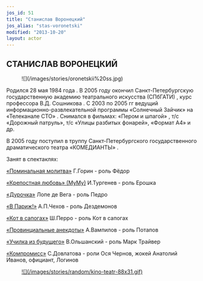 ```yaml
---
jos_id: 51
title: "Станислав Воронецкий"
jos_alias: "stas-voronetski"
modified: "2013-10-20"
layout: actor
---
```


## СТАНИСЛАВ ВОРОНЕЦКИЙ

<figure>
![](/images/stories/oronetskii%20ss.jpg)
</figure>

Родился 28 мая 1984 года . В 2005 году окончил Санкт-Петербургскую государственную академию театрального искусства (СПбГАТИ) , курс профессора В.Д. Сошникова . С 2003 по 2005 гг ведущий информационно-развлекательной программы «Солнечный Зайчик» на «Телеканале СТО» . Снимался в фильмах: «Пером и шпагой» , т/с «Дорожный патруль», т/с «Улицы разбитых фонарей», «Формат А4» и др.

В 2005 году поступил в труппу Санкт-Петербургского государственного драматического театра «КОМЕДИАНТЫ» .

Занят в спектаклях:

[«Поминальная молитва»](97-pominalnaia-molitva.html) Г.Горин - роль Фёдор

[«Крепостная любовь» (МуМу)](46-mumu.html) И.Тургенев - роль Ерошка

[«Дурочка»](44-dyrochka.html) Лопе де Вега - роль Педро

[«В Париж!»](41-v-paris.html) А.П.Чехов - роль Дездемонов

[«Кот в сапогах»](74-kot-v-sapogah.html) Ш.Перро - роль Кот в сапогах

[«Провинциальные анекдоты»](71-anekdoti.html) А.Вампилов - роль Потапов

[«Училка из будущего»](90-ychilka.html) В.Ольшанский - роль Марк Трайвер

[«Компромисс»](282-kompromiss-sdovlatov.html) С.Довлатова - роли Ося Чернов, жокей Анатолий Иванов, официант, Логинов

<figure><a href="http://www.kino-teatr.ru/teatr/acter/m/ros/31838/bio/">
![](/images/stories/random/kino-teatr-88x31.gif)
</a></figure>

